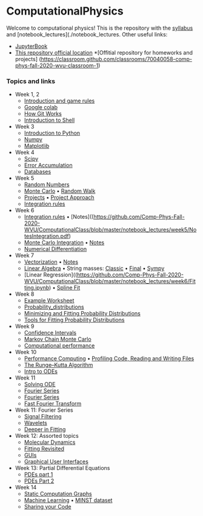 # ComputationalPhysics

Welcome to computational physics! This is the repository with the [syllabus](./syllabus/SyllabusPhysics301.pdf) and [notebook_lectures](./notebook_lectures. Other useful links:

* [JupyterBook](https://)
* [This repository official location](https://https://github.com/ahromero/ComputationalPhysics)
*[Offitial repository for homeworks and projects] (https://classroom.github.com/classrooms/70040058-comp-phys-fall-2020-wvu-classroom-1)

### Topics and links

* Week 1, 2 
    * [Introduction and game rules](https://github.com/Comp-Phys-Fall-2020-WVU/ComputationalClass/blob/master/notebook_lectures/week1/Introduction-to-Computational-Physics.md)
    * [Google colab](https://github.com/Comp-Phys-Fall-2020-WVU/ComputationalClass/blob/master/notebook_lectures/week1/IntroductionGoogleColab.md)
    * [How Git Works](https://github.com/Comp-Phys-Fall-2020-WVU/ComputationalClass/blob/master/notebook_lectures/week1/HowGitWorks.pdf)
    * [Introduction to Shell](https://github.com/Comp-Phys-Fall-2020-WVU/ComputationalClass/blob/master/notebook_lectures/week1/IntroductionShell.pdf)
* Week 3
    * [Introduction to Python](https://github.com/Comp-Phys-Fall-2020-WVU/ComputationalClass/blob/master/notebook_lectures/week2/Introduction_to_Python.ipynb)
    * [Numpy](https://github.com/Comp-Phys-Fall-2020-WVU/ComputationalClass/blob/master/notebook_lectures/week2/Numpy.ipynb)
    * [Matplotlib](https://github.com/Comp-Phys-Fall-2020-WVU/ComputationalClass/blob/master/notebook_lectures/week2/Matplotlib.ipynb)
* Week 4
    * [Scipy](https://github.com/Comp-Phys-Fall-2020-WVU/ComputationalClass/blob/master/notebook_lectures/week3/Scipy.ipynb)
    * [Error Accumulation](https://github.com/Comp-Phys-Fall-2020-WVU/ComputationalClass/blob/master/notebook_lectures/week3/Errors.ipynb)
    * [Databases](https://github.com/Comp-Phys-Fall-2020-WVU/ComputationalClass/blob/master/notebook_lectures/week3/Pandas.ipynb)
* Week 5
    * [Random Numbers](https://github.com/Comp-Phys-Fall-2020-WVU/ComputationalClass/blob/master/notebook_lectures/week4/Random_numbers.ipynb)
    * [Monte Carlo](https://github.com/Comp-Phys-Fall-2020-WVU/ComputationalClass/blob/master/notebook_lectures/week4/MC.ipynb)
      • [Random Walk](https://github.com/Comp-Phys-Fall-2020-WVU/ComputationalClass/blob/master/notebook_lectures/week4/RandomWalk.ipynb)
    * [Projects](https://github.com/Comp-Phys-Fall-2020-WVU/ComputationalClass/blob/master/notebook_lectures/week4/Projects_CP.md)
      • [Project Approach](https://github.com/Comp-Phys-Fall-2020-WVU/ComputationalClass/blob/master/notebook_lectures/week4/Projects.pdf)
    * [Integration rules](https://github.com/Comp-Phys-Fall-2020-WVU/ComputationalClass/blob/master/notebook_lectures/week4/Integration.ipynb)
* Week 6
    * [Integration rules](https://github.com/Comp-Phys-Fall-2020-WVU/ComputationalClass/blob/master/notebook_lectures/week5/Integration.ipynb)
      • [Notes]((https://github.com/Comp-Phys-Fall-2020-WVU/ComputationalClass/blob/master/notebook_lectures/week5/NotesIntegration.pdf)
    * [Monte Carlo Integration](https://github.com/Comp-Phys-Fall-2020-WVU/ComputationalClass/blob/master/notebook_lectures/week5/MCintegration.ipynb)
      • [Notes](https://github.com/Comp-Phys-Fall-2020-WVU/ComputationalClass/blob/master/notebook_lectures/week5/Notesmcintegration.pdf)
    * [Numerical Differentiation](https://github.com/Comp-Phys-Fall-2020-WVU/ComputationalClass/blob/master/notebook_lectures/week5/Differentiation.ipynb)
* Week 7
    * [Vectorization](https://github.com/Comp-Phys-Fall-2020-WVU/ComputationalClass/blob/master/notebook_lectures/week6/Vectorization.ipynb) 
      • [Notes](https://github.com/Comp-Phys-Fall-2020-WVU/ComputationalClass/blob/master/notebook_lectures/week6/NotesVectorization.pdf)
    * [Linear Algebra](https://github.com/Comp-Phys-Fall-2020-WVU/ComputationalClass/blob/master/notebook_lectures/week6/Linearalgebra.ipynb) 
      • String masses:
      [Classic](https://github.com/Comp-Phys-Fall-2020-WVU/ComputationalClass/blob/master/notebook_lectures/week6/String_masses_classic.ipynb)
      • [Final](https://github.com/Comp-Phys-Fall-2020-WVU/ComputationalClass/blob/master/notebook_lectures/week6/String_masses.ipynb)
      • [Sympy](https://github.com/Comp-Phys-Fall-2020-WVU/ComputationalClass/blob/master/notebook_lectures/week6/String_masses_sympy.ipynb)
    * [Linear Regression]((https://github.com/Comp-Phys-Fall-2020-WVU/ComputationalClass/blob/master/notebook_lectures/week6/Fitting.ipynb) 
      • [Spline Fit](https://github.com/Comp-Phys-Fall-2020-WVU/ComputationalClass/blob/master/notebook_lectures/week6/Spline_fit.ipynb)
* Week 8
    * [Example Worksheet](https://github.com/Comp-Phys-Fall-2020-WVU/ComputationalClass/blob/master/notebook_lectures/week7/WorksheetExample.ipynb)
    * [Probability_distributions](https://github.com/Comp-Phys-Fall-2020-WVU/ComputationalClass/blob/master/notebook_lectures/week7/ProbabilityDistributions.ipynb)
    * [Minimizing and Fitting Probability Distributions](https://github.com/Comp-Phys-Fall-2020-WVU/ComputationalClass/blob/master/notebook_lectures/week7/FittingProbDistributions.ipynb)
    * [Tools for Fitting Probability Distributions](https://github.com/Comp-Phys-Fall-2020-WVU/ComputationalClass/blob/master/notebook_lectures/week7/Fittingtools.ipynb)
* Week 9
    * [Confidence Intervals](https://github.com/Comp-Phys-Fall-2020-WVU/ComputationalClass/blob/master/notebook_lectures/week8/Confidence_intervals.ipynb)
    * [Markov Chain Monte Carlo](https://github.com/Comp-Phys-Fall-2020-WVU/ComputationalClass/blob/master/notebook_lectures/week8/MCMC.ipynb)
    * [Computational performance](https://github.com/Comp-Phys-Fall-2020-WVU/ComputationalClass/blob/master/notebook_lectures/week8/ComputationalPerformace.ipynb)
* Week 10
    * [Performance Computing](https://github.com/Comp-Phys-Fall-2020-WVU/ComputationalClass/blob/master/notebook_lectures/week9/HPC_Performance.ipynb)
     • [Profiling Code, Reading and Writing Files](https://github.com/Comp-Phys-Fall-2020-WVU/ComputationalClass/blob/master/notebook_lectures/week9/Profiling.ipynb)
    * [The Runge–Kutta Algorithm](https://github.com/Comp-Phys-Fall-2020-WVU/ComputationalClass/blob/master/notebook_lectures/week9/RK.ipynb)
    * [Intro to ODEs](https://github.com/Comp-Phys-Fall-2020-WVU/ComputationalClass/blob/master/notebook_lectures/week9/ODE.ipynb)
* Week 11
    * [Solving ODE](https://github.com/Comp-Phys-Fall-2020-WVU/ComputationalClass/blob/master/notebook_lectures/week10/Solving_ode.ipynb)
    * [Fourier Series](https://nbviewer.jupyter.org/github/alromero/ComputationalPhysics/blob/master/classes/week10/Fourier_series.ipynb)
    * [Fourier Series](https://github.com/Comp-Phys-Fall-2020-WVU/ComputationalClass/blob/master/notebook_lectures/week10/Fourier_series.ipynb)
    * [Fast Fourier Transform](https://github.com/Comp-Phys-Fall-2020-WVU/ComputationalClass/blob/master/notebook_lectures/week10/FFT.ipynb)
* Week 11: Fourier Series
    * [Signal Filtering](https://github.com/Comp-Phys-Fall-2020-WVU/ComputationalClass/blob/master/notebook_lectures/week11/SignalFiltering.ipynb)
    * [Wavelets](https://github.com/Comp-Phys-Fall-2020-WVU/ComputationalClass/blob/master/notebook_lectures/week11/Wavelets.ipynb)
    * [Deeper in Fitting](https://github.com/Comp-Phys-Fall-2020-WVU/ComputationalClass/blob/master/notebook_lectures/week11/DeeperInFitting.ipynb)
* Week 12: Assorted topics
    * [Molecular Dynamics](https://nbviewer.jupyter.org/github/alromero/ComputationalPhysics/blob/master/classes/week12/MD.ipynb)
    * [Fitting Revisited](https://nbviewer.jupyter.org/github/alromero/ComputationalPhysics/blob/master/classes/week12/Fitting.ipynb)
    * [GUIs](https://nbviewer.jupyter.org/github/alromero/ComputationalPhysics/blob/master/classes/week12/guis.ipynb)
    * [Graphical User Interfaces](https://nbviewer.jupyter.org/github/alromero/ComputationalPhysics/blob/master/classes/week12/GUI.ipynb)
* Week 13: Partial Differential Equations
    * [PDEs part 1](https://nbviewer.jupyter.org/github/alromero/ComputationalPhysics/blob/master/classes/week13/PDE_1.ipynb)
    * [PDEs Part 2](https://nbviewer.jupyter.org/github/alromero/ComputationalPhysics/blob/master/classes/week13/PDE_2.ipynb)
* Week 14
    * [Static Computation Graphs](https://nbviewer.jupyter.org/github/alromero/ComputationalPhysics/blob/master/classes/week14/Graphs.ipynb)
    * [Machine Learning](https://nbviewer.jupyter.org/github/alromero/ComputationalPhysics/blob/master/classes/week14/ml.ipynb)
      • [MINST dataset](https://nbviewer.jupyter.org/github/alromero/ComputationalPhysics/blob/master/classes/week14/MNIST.ipynb)
    * [Sharing your Code](https://nbviewer.jupyter.org/github/alromero/ComputationalPhysics/blob/master/classes/week14/sharing.ipynb)
